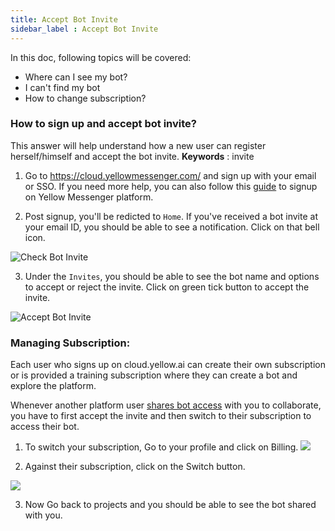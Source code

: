 ```yaml
---
title: Accept Bot Invite
sidebar_label : Accept Bot Invite
---
```


In this doc, following topics will be covered:
- Where can I see my bot? 
- I can't find my bot
- How to change subscription?

### How to sign up and accept bot invite? 

This answer will help understand how a new user can register herself/himself and accept the bot invite. 
**Keywords** : invite

1. Go to https://cloud.yellowmessenger.com/ and sign up with your email or SSO.  If you need more help, you can also follow this [guide](https://docs.yellowmessenger.com/docs/howtos/basics/create-a-bot) to signup on Yellow Messenger platform.

2. Post signup, you'll be redicted to `Home`. If you've received a bot invite at your email ID, you should be able to see a notification. Click on that bell icon.

![Check Bot Invite](https://cdn.yellowmessenger.com/4jPzALL6XGc31615873342969.png)

3. Under the `Invites`, you should be able to see the bot name and options to accept or reject the invite. Click on green tick button to accept the invite.

![Accept Bot Invite](https://cdn.yellowmessenger.com/oqSaSTeKV6s01615873260336.png)

<!-- 4. Now to `Projects` from the left sidebar. Under the `STAGING`  you should see all the bot you've access to.

![Bot Project](https://cdn.yellowmessenger.com/U3zPg0Q4k8mv1615873409480.png) -->



### Managing Subscription:

Each user who signs up on cloud.yellow.ai can create their own subscription or is provided a training subscription where they can create a bot and explore the platform.

Whenever another platform user [shares bot access](https://docs.yellow.ai/docs/platform_concepts/configurations/access-management) with you to collaborate, you have to first accept the invite and then switch to their subscription to access their bot.


1. To switch your subscription, Go to your profile and click on Billing.
![](https://i.imgur.com/bnKSsOA.png)

2. Against their subscription, click on the Switch button.

![](https://i.imgur.com/kODvWi4.png)

3. Now Go back to projects and you should be able to see the bot shared with you. 

